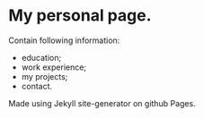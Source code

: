 # My personal page. 

Contain following information:
- education;
- work experience;
- my projects;
- contact.


Made using Jekyll site-generator on github Pages.


